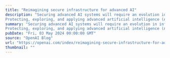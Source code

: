 ```yaml
---
title: "Reimagining secure infrastructure for advanced AI"
description: "Securing advanced AI systems will require an evolution in infrastructure security. We’re calling for research and investment in six security measures that we believe will play key roles in protecting advanced AI.
Protecting, exploring, and applying advanced artificial intelligence (AI) is our strategic imperative. OpenAI’s mission is to deliver positive impact of advanced AI to everything from healthcare to science to education – and yes, even to cybersecurity. That work begins with building secure, trustworthy AI systems and protecting the underlying technologies from those who seek to subvert our work to cause harm."
summary: "Securing advanced AI systems will require an evolution in infrastructure security. We’re calling for research and investment in six security measures that we believe will play key roles in protecting advanced AI.
Protecting, exploring, and applying advanced artificial intelligence (AI) is our strategic imperative. OpenAI’s mission is to deliver positive impact of advanced AI to everything from healthcare to science to education – and yes, even to cybersecurity. That work begins with building secure, trustworthy AI systems and protecting the underlying technologies from those who seek to subvert our work to cause harm."
pubDate: "Fri, 03 May 2024 00:00:00 GMT"
source: "OpenAI Blog"
url: "https://openai.com/index/reimagining-secure-infrastructure-for-advanced-ai"
thumbnail: ""
---
```


